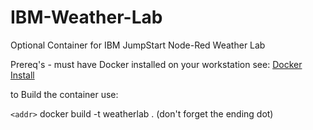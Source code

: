 # IBM-Weather-Lab
Optional Container for IBM JumpStart Node-Red Weather Lab


Prereq's - must have Docker installed on your workstation see: [Docker Install](https://docs.docker.com/get-docker/)

to Build the container use:

`<addr>`
docker build -t weatherlab .       (don't forget the ending dot)
